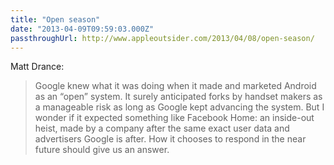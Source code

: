 ```yaml
---
title: "Open season"
date: "2013-04-09T09:59:03.000Z"
passthroughUrl: http://www.appleoutsider.com/2013/04/08/open-season/
---
```


Matt Drance:

> Google knew what it was doing when it made and marketed Android as an “open” system. It surely anticipated forks by handset makers as a manageable risk as long as Google kept advancing the system. But I wonder if it expected something like Facebook Home: an inside-out heist, made by a company after the same exact user data and advertisers Google is after. How it chooses to respond in the near future should give us an answer.